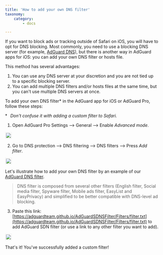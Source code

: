 ```yaml
---
title: 'How to add your own DNS filter'
taxonomy:
    category:
        - docs

---
```


If you want to block ads or tracking outside of Safari on iOS, you will have to opt for DNS blocking. Most commonly, you need to use a blocking DNS server (for example, [AdGuard DNS](https://adguard.com/en/adguard-dns/overview.html)), but there is another way in AdGuard apps for iOS: you can add your own DNS filter or hosts file.

This method has several advantages:
1) You can use any DNS server at your discretion and you are not tied up to a specific blocking server.
2) You can add multiple DNS filters and/or hosts files at the same time, but you can't use multiple DNS servers at once.

To add your own DNS filter* in the AdGuard app for iOS or AdGuard Pro, follow these steps:

**⠀Don't confuse it with adding a custom filter to Safari.*

1. Open AdGuard Pro Settings —> General —> Enable *Advanced mode*.
<img src="https://cdn.adguard.com/public/Adguard/Release_notes/iOS/v4.0/advanced_mode_en.jpg" style="border: 1px solid #efefef; max-height: 700px; max-width: 350px; padding: 2px;">

2. Go to DNS protection —> DNS filtering —> DNS filters —> Press *Add filter*.
<img src="https://cdn.adguard.com/public/Adguard/Release_notes/iOS/v4.0/Pro/dns_filters.png" style="border: 1px solid #efefef; max-height: 700px; max-width: 350px; padding: 2px;">

Let's illustrate how to add your own DNS filter by an example of our [AdGuard DNS filter](https://kb.adguard.com/en/general/adguard-ad-filters#domains).

> DNS filter is composed from several other filters (English filter, Social media filter, Spyware filter, Mobile ads filter, EasyList and EasyPrivacy) and simplified to be better compatible with DNS-level ad blocking.

3. Paste this link: [https://adguardteam.github.io/AdGuardSDNSFilter/Filters/filter.txt](https://adguardteam.github.io/AdGuardSDNSFilter/Filters/filter.txt) to add AdGuard SDN filter (or use a link to any other filter you want to add).
<img src="https://cdn.adguard.com/public/Adguard/Release_notes/iOS/v4.0/Pro/new_dns_filter.png" style="border: 1px solid #efefef; max-height: 700px; max-width: 350px; padding: 2px;">

That's it! You've successfully added a custom filter!